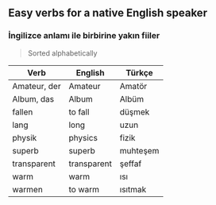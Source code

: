 ## Easy verbs for a native English speaker
### İngilizce anlamı ile birbirine yakın fiiler

> Sorted alphabetically

Verb | English | Türkçe
--- | --- | ---
Amateur, der | Amateur | Amatör
Album, das | Album | Albüm
fallen | to fall | düşmek
lang | long | uzun
physik | physics | fizik
superb | superb | muhteşem
transparent | transparent | şeffaf
warm | warm | ısı
warmen | to warm | ısıtmak
